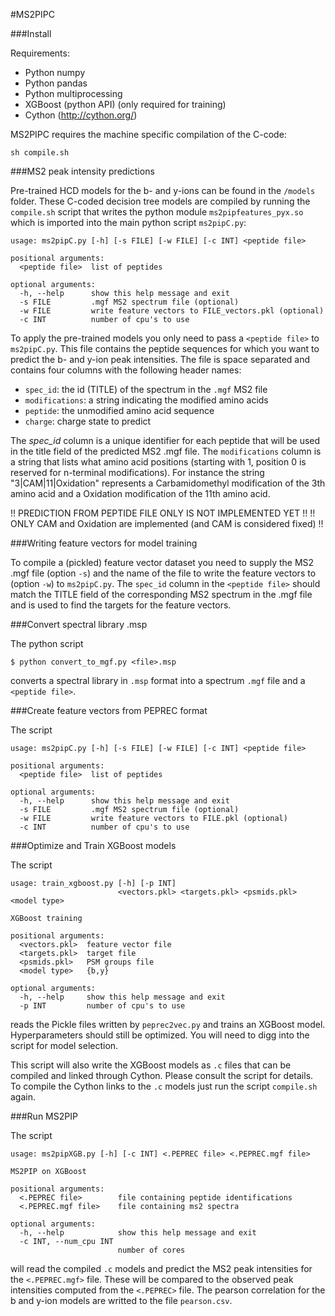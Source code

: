 #MS2PIPC

###Install

Requirements:

- Python numpy
- Python pandas
- Python multiprocessing
- XGBoost (python API) (only required for training)
- Cython (http://cython.org/)

MS2PIPC requires the machine specific compilation of the C-code: 

```
sh compile.sh
```


###MS2 peak intensity predictions

Pre-trained HCD models for the b- and y-ions can be found in
the `/models` folder. These C-coded decision tree models are compiled 
by running the `compile.sh` script that writes the python module 
`ms2pipfeatures_pyx.so` which is imported into the main python script
`ms2pipC.py`:  

```
usage: ms2pipC.py [-h] [-s FILE] [-w FILE] [-c INT] <peptide file>

positional arguments:
  <peptide file>  list of peptides

optional arguments:
  -h, --help      show this help message and exit
  -s FILE         .mgf MS2 spectrum file (optional)
  -w FILE         write feature vectors to FILE_vectors.pkl (optional)
  -c INT          number of cpu's to use
```

To apply the pre-trained models you only need to pass a `<peptide file>`
to `ms2pipC.py`. This file contains the peptide sequences for which you
want to predict the b- and y-ion peak intensities. The file is space
separated and contains four columns with the following header names:

- `spec_id`: the id (TITLE) of the spectrum in the `.mgf` MS2 file
- `modifications`: a string indicating the modified amino acids
- `peptide`: the unmodified amino acid sequence
- `charge`: charge state to predict

The *spec_id* column is a unique identifier for each peptide that will
be used in the title field of the predicted MS2 .mgf file. The 
`modifications` column is a string that lists what amino acid positions
(starting with 1, position 0 is reserved for n-terminal modifications).
For instance the string "3|CAM|11|Oxidation" represents a Carbamidomethyl
modification of the 3th amino acid and a Oxidation modification of the
11th amino acid.

!! PREDICTION FROM PEPTIDE FILE ONLY IS NOT IMPLEMENTED YET !!
!! ONLY CAM and Oxidation are implemented (and CAM is considered fixed) !!

###Writing feature vectors for model training

To compile a (pickled) feature vector dataset you need to supply the 
MS2 .mgf file (option `-s`) and the name of the file to write the feature
vectors to (option `-w`) to `ms2pipC.py`.
The `spec_id` column in the `<peptide file>` should match the TITLE field
of the corresponding MS2 spectrum in the .mgf file and is used to find
the targets for the feature vectors.


###Convert spectral library .msp

The python script

```
$ python convert_to_mgf.py <file>.msp
```

converts a spectral library in `.msp` format into a spectrum `.mgf` file 
and a `<peptide file>`.

###Create feature vectors from PEPREC format

The script

```
usage: ms2pipC.py [-h] [-s FILE] [-w FILE] [-c INT] <peptide file>

positional arguments:
  <peptide file>  list of peptides

optional arguments:
  -h, --help      show this help message and exit
  -s FILE         .mgf MS2 spectrum file (optional)
  -w FILE         write feature vectors to FILE.pkl (optional)
  -c INT          number of cpu's to use
```

###Optimize and Train XGBoost models

The script

```
usage: train_xgboost.py [-h] [-p INT]
                        <vectors.pkl> <targets.pkl> <psmids.pkl> <model type>

XGBoost training

positional arguments:
  <vectors.pkl>  feature vector file
  <targets.pkl>  target file
  <psmids.pkl>   PSM groups file
  <model type>   {b,y}

optional arguments:
  -h, --help     show this help message and exit
  -p INT         number of cpu's to use
```

reads the Pickle files written by `peprec2vec.py` and trains an XGBoost model. Hyperparameters should still be optimized.
You will need to digg into the script for model selection.

This script will also write the XGBoost models as `.c` files that can be compiled and linked through Cython. Please consult the script for details.
To compile the Cython links to the `.c` models just run the script `compile.sh` again.

###Run MS2PIP

The script

```
usage: ms2pipXGB.py [-h] [-c INT] <.PEPREC file> <.PEPREC.mgf file>

MS2PIP on XGBoost

positional arguments:
  <.PEPREC file>        file containing peptide identifications
  <.PEPREC.mgf file>    file containing ms2 spectra

optional arguments:
  -h, --help            show this help message and exit
  -c INT, --num_cpu INT
                        number of cores
```

will read the compiled `.c` models and predict the MS2 peak intensities for the `<.PEPREC.mgf>` file. These will be compared to the observed peak intensities computed from the 
`<.PEPREC>` file. The pearson correlation for the b and y-ion models are writted to the file `pearson.csv`.

